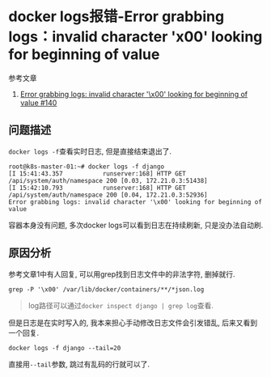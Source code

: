 # docker logs报错-Error grabbing logs：invalid character 'x00' looking for beginning of value

参考文章

1. [Error grabbing logs: invalid character '\x00' looking for beginning of value #140](https://github.com/docker/for-linux/issues/140)

## 问题描述

`docker logs -f`查看实时日志, 但是直接结束退出了.

```log
root@k8s-master-01:~# docker logs -f django
[I 15:41:43.357           runserver:168] HTTP GET /api/system/auth/namespace 200 [0.03, 172.21.0.3:51438]
[I 15:42:10.793           runserver:168] HTTP GET /api/system/auth/namespace 200 [0.04, 172.21.0.3:52936]
Error grabbing logs: invalid character '\x00' looking for beginning of value
```

容器本身没有问题, 多次docker logs可以看到日志在持续刷新, 只是没办法自动刷.

## 原因分析

参考文章1中有人回复, 可以用grep找到日志文件中的非法字符, 删掉就行.

```log
grep -P '\x00' /var/lib/docker/containers/**/*json.log
```

> log路径可以通过`docker inspect django | grep log`查看.

但是日志是在实时写入的, 我本来担心手动修改日志文件会引发错乱, 后来又看到一个回复.

```
docker logs -f django --tail=20
```

直接用`--tail`参数, 跳过有乱码的行就可以了.
